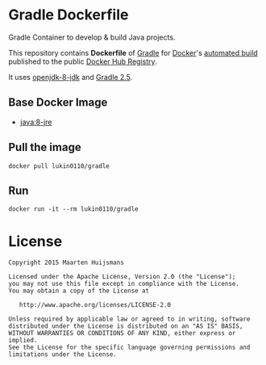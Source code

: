 Gradle Dockerfile
=================

Gradle Container to develop & build Java projects.

This repository contains **Dockerfile** of [Gradle](https://www.gradle.org/) for [Docker](https://www.docker.com/)'s 
[automated build](https://registry.hub.docker.com/u/lukin0110/gradle/) published to the public 
[Docker Hub Registry](https://registry.hub.docker.com/).

It uses [openjdk-8-jdk](http://openjdk.java.net/projects/jdk8/) and 
[Gradle 2.5](https://docs.gradle.org/2.5-rc-1/release-notes).

## Base Docker Image

* [java:8-jre](https://registry.hub.docker.com/_/java/)

## Pull the image
```
docker pull lukin0110/gradle
```

## Run
```
docker run -it --rm lukin0110/gradle
```

License
=======

    Copyright 2015 Maarten Huijsmans

    Licensed under the Apache License, Version 2.0 (the "License");
    you may not use this file except in compliance with the License.
    You may obtain a copy of the License at

       http://www.apache.org/licenses/LICENSE-2.0

    Unless required by applicable law or agreed to in writing, software
    distributed under the License is distributed on an "AS IS" BASIS,
    WITHOUT WARRANTIES OR CONDITIONS OF ANY KIND, either express or implied.
    See the License for the specific language governing permissions and
    limitations under the License.

